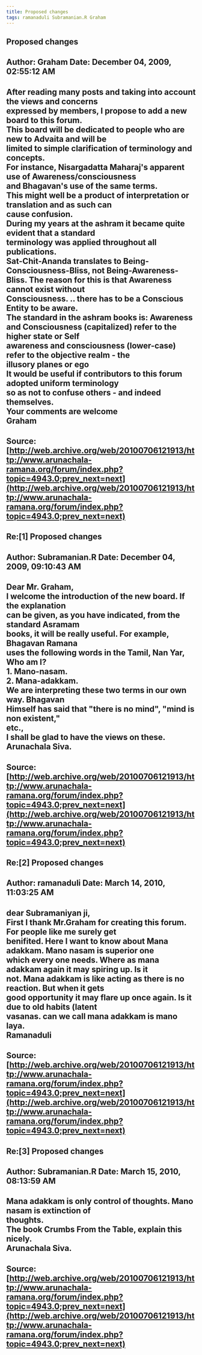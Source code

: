```yaml
--- 
title: Proposed changes   
tags: ramanaduli Subramanian.R Graham  
---  
```

## Proposed changes  
Author: Graham              Date: December 04, 2009, 02:55:12 AM  
---  
After reading many posts and taking into account the views and concerns  
expressed by members, I propose to add a new board to this forum.   
This board will be dedicated to people who are new to Advaita and will be  
limited to simple clarification of terminology and concepts.   
For instance, Nisargadatta Maharaj's apparent use of Awareness/consciousness  
and Bhagavan's use of the same terms.   
This might well be a product of interpretation or translation and as such can  
cause confusion.   
During my years at the ashram it became quite evident that a standard  
terminology was applied throughout all publications.   
Sat-Chit-Ananda translates to Being-Consciousness-Bliss, not Being-Awareness-  
Bliss. The reason for this is that Awareness cannot exist without  
Consciousness. .. there has to be a Conscious Entity to be aware.   
The standard in the ashram books is: Awareness and Consciousness (capitalized) refer to the higher state or Self   
awareness and consciousness (lower-case) refer to the objective realm - the  
illusory planes or ego   
It would be useful if contributors to this forum adopted uniform terminology  
so as not to confuse others - and indeed themselves.   
Your comments are welcome   
Graham
 ---  
Source:[http://web.archive.org/web/20100706121913/http://www.arunachala-ramana.org/forum/index.php?topic=4943.0;prev_next=next](http://web.archive.org/web/20100706121913/http://www.arunachala-ramana.org/forum/index.php?topic=4943.0;prev_next=next)   
---  

## Re:[1] Proposed changes  
Author: Subramanian.R       Date: December 04, 2009, 09:10:43 AM  
---  
Dear Mr. Graham,   
I welcome the introduction of the new board. If the explanation   
can be given, as you have indicated, from the standard Asramam   
books, it will be really useful. For example, Bhagavan Ramana   
uses the following words in the Tamil, Nan Yar, Who am I?   
1\. Mano-nasam.   
2\. Mana-adakkam.   
We are interpreting these two terms in our own way. Bhagavan   
Himself has said that "there is no mind", "mind is non existent,"   
etc.,   
I shall be glad to have the views on these.   
Arunachala Siva.
 ---  
Source:[http://web.archive.org/web/20100706121913/http://www.arunachala-ramana.org/forum/index.php?topic=4943.0;prev_next=next](http://web.archive.org/web/20100706121913/http://www.arunachala-ramana.org/forum/index.php?topic=4943.0;prev_next=next)   
---  

## Re:[2] Proposed changes  
Author: ramanaduli          Date: March 14, 2010, 11:03:25 AM  
---  
dear Subramaniyan ji,   
First I thank Mr.Graham for creating this forum. For people like me surely get  
benifited. Here I want to know about Mana adakkam. Mano nasam is superior one  
which every one needs. Where as mana adakkam again it may spiring up. Is it  
not. Mana adakkam is like acting as there is no reaction. But when it gets  
good opportunity it may flare up once again. Is it due to old habits (latent  
vasanas. can we call mana adakkam is mano laya.   
Ramanaduli
 ---  
Source:[http://web.archive.org/web/20100706121913/http://www.arunachala-ramana.org/forum/index.php?topic=4943.0;prev_next=next](http://web.archive.org/web/20100706121913/http://www.arunachala-ramana.org/forum/index.php?topic=4943.0;prev_next=next)   
---  

## Re:[3] Proposed changes  
Author: Subramanian.R       Date: March 15, 2010, 08:13:59 AM  
---  
Mana adakkam is only control of thoughts. Mano nasam is extinction of  
thoughts.   
The book Crumbs From the Table, explain this nicely.   
Arunachala Siva.
 ---  
Source:[http://web.archive.org/web/20100706121913/http://www.arunachala-ramana.org/forum/index.php?topic=4943.0;prev_next=next](http://web.archive.org/web/20100706121913/http://www.arunachala-ramana.org/forum/index.php?topic=4943.0;prev_next=next)   
---  

